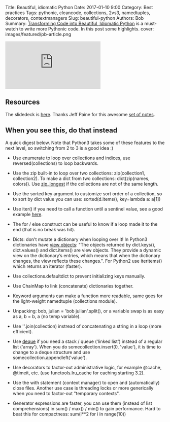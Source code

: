 Title: Beautiful, idiomatic Python
Date: 2017-01-10 9:00
Category: Best practices
Tags: pythonic, cleancode, collections, 2vs3, namedtuples, decorators, contextmanagers
Slug: beautiful-python
Authors: Bob
Summary: [Transforming Code into Beautiful, Idiomatic Python](https://www.youtube.com/watch?v=OSGv2VnC0go) is a must-watch to write more Pythonic code. In this post some highlights. 
cover: images/featured/pb-article.png

<div class="container">
<iframe src="https://www.youtube.com/embed/OSGv2VnC0go" frameborder="0" allowfullscreen class="video"></iframe>
</div>

## Resources

The slidedeck is [here](https://speakerdeck.com/pyconslides/transforming-code-into-beautiful-idiomatic-python-by-raymond-hettinger-1).
Thanks Jeff Paine for this awesome [set of notes](https://gist.github.com/JeffPaine/6213790).

## When you see this, do that instead

A quick digest below. Note that Python3 takes some of these features to the next level, so switching from 2 to 3 is a good idea :)

* Use enumerate to loop over collections and indices, use reversed(collections) to loop backwards.

* Use the zip built-in to loop over two collections: zip(collection1, collection2). To make a dict from two collections: dict(zip(names, colors)). Use [zip_longest](https://docs.python.org/3.7/library/itertools.html#itertools.zip_longest) if the collections are not of the same length. 

* Use the sorted key argument to customize sort order of a collection, so to sort by dict value you can use: sorted(d.items(), key=lambda a: a[1])

* Use iter() if you need to call a function until a sentinel value, see a good example [here](http://amir.rachum.com/blog/2013/11/10/python-tips-iterate-with-a-sentinel-value/).

* The for / else construct can be useful to know if a loop made it to the end (that is no break was hit).

* Dicts: don't mutate a dictionary when looping over it! In Python3 dictionaries have [view objects](https://docs.python.org/3/library/stdtypes.html#dict-views): "The objects returned by dict.keys(), dict.values() and dict.items() are view objects. They provide a dynamic view on the dictionary’s entries, which means that when the dictionary changes, the view reflects these changes.". For Python2 use iteritems() which returns an iterator (faster).

* Use collections.defaultdict to prevent initializing keys manually.

* Use ChainMap to link (concatenate) dictionaries together.

* Keyword arguments can make a function more readable, same goes for the light-weight namedtuple (collections module).

* Unpacking: bob, julian = 'bob julian'.split(), or a variable swap is as easy as a, b = b, a (no temp variable).

* Use ''.join(collection) instread of concatenating a string in a loop (more efficient).

* Use [deque](http://pybit.es/collections-deque.html) if you need a stack / queue ('linked list') instead of a regular list ('array'). When you do somecollection.insert(0, 'value'), it is time to change to a deque structure and use somecollection.appendleft('value').

* Use decorators to factor-out administrative logic, for example @cache, @timeit, etc. (use functools.lru_cache for caching starting 3.2).

* Use the with statement (context manager) to open and (automatically) close files. Another use case is threading locks or more generically when you need to factor-out "temporary contexts".

* Generator expressions are faster, you can use them (instead of list comprehensions) in sum() / max() / min() to gain performance. Hard to beat this for compactness: sum(i**2 for i in range(10))
